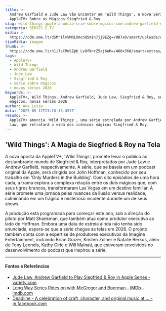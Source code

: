 ```yaml
---
title: >-
  Andrew Garfield e Jude Law Vão Encantar em 'Wild Things', a Nova Série da
  AppleTV+ Sobre os Mágicos Siegfried & Roy
slug: wild-things-apple-anuncia-srie-sobre-mgicos-com-andrew-garfield-e-jude-law
categoria: SÉRIES E TV
midia: >-
  https://cdn.ome.lt/dSMrilvVMRLVmcnQ5m1n7jj9EZg=/987x0/smart/uploads/conteudo/fotos/Design_sem_nome_-_2025-05-12T200057.539.png
tipoMidia: imagem
thumb: >-
  https://cdn.ome.lt/h1i7sCMmSZpb_LvOfknrZ5sj6oM=/480x360/smart/extras/conteudos/Design_sem_nome_-_2025-05-12T200057.539.png
tags:
  - AppleTV+
  - Wild Things
  - Andrew Garfield
  - Jude Law
  - Siegfried & Roy
  - série sobre mágicos
  - novas séries 2026
keywords: >-
  AppleTV+, Wild Things, Andrew Garfield, Jude Law, Siegfried & Roy, série sobre
  mágicos, novas séries 2026
author: Ana Luiza
data: '2025-05-12T23:18:13.455Z'
resumo: >-
  AppleTV+ anuncia 'Wild Things', uma série estrelada por Andrew Garfield e Jude
  Law, que retratará a vida dos icônicos mágicos Siegfried & Roy.
---
```


## 'Wild Things': A Magia de Siegfried & Roy na Tela

A nova aposta da AppleTV+, 'Wild Things', promete levar o público ao deslumbrante mundo de Siegfried & Roy, interpretados por Jude Law e Andrew Garfield, respectivamente. A série, que se baseia em um podcast original da Apple, será dirigida por John Hoffman, conhecido por seu trabalho em 'Only Murders in the Building'. Com oito episódios de uma hora cada, a trama explora a complexa relação entre os dois mágicos que, com seus tigres brancos, transformaram Las Vegas em um destino familiar. A série promete uma jornada pelas nuances da ilusão versus realidade, culminando em um trágico e misterioso incidente durante um de seus shows.

A produção está programada para começar este ano, sob a direção do piloto por Matt Shankman, que também atua como produtor executivo ao lado de Hoffman. Embora uma data de estreia ainda não tenha sido anunciada, espera-se que a série chegue às telas em 2026. O projeto também conta com a expertise de produtores executivos da Imagine Entertainment, incluindo Brian Grazer, Kristen Zolner e Natalie Berkus, além de Tony Leondis, Kathy Ciric e Will Malnati, que estiveram envolvidos no desenvolvimento do podcast que inspirou a série.

---

#### Fontes e Referências

- [Jude Law, Andrew Garfield to Play Siegfried & Roy in Apple Series - variety.com](https://variety.com/2025/tv/news/jude-law-andrew-garfield-siegfried-roy-apple-series-1236394824/)
- [Long Way Series Rides on with McGregor and Boorman - IMDb - imdb.com](https://www.imdb.com/news/ni64760901/)
- [Deadline - A celebration of craft, character, and original music at ... - m.facebook.com](https://m.facebook.com/deadline/photos/a-celebration-of-craft-character-and-original-music-at-deadlines-sound-screen-te/1055183973148609/)
